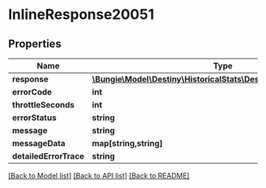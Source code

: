 # InlineResponse20051

## Properties
Name | Type | Description | Notes
------------ | ------------- | ------------- | -------------
**response** | [**\Bungie\Model\Destiny\HistoricalStats\DestinyClanAggregateStat[]**](DestinyClanAggregateStat.md) |  | [optional] 
**errorCode** | **int** |  | [optional] 
**throttleSeconds** | **int** |  | [optional] 
**errorStatus** | **string** |  | [optional] 
**message** | **string** |  | [optional] 
**messageData** | **map[string,string]** |  | [optional] 
**detailedErrorTrace** | **string** |  | [optional] 

[[Back to Model list]](../README.md#documentation-for-models) [[Back to API list]](../README.md#documentation-for-api-endpoints) [[Back to README]](../README.md)


